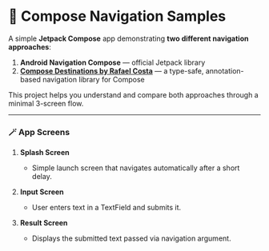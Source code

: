 # 🧭 Compose Navigation Samples

A simple **Jetpack Compose** app demonstrating **two different navigation approaches**:

1. **Android Navigation Compose** — official Jetpack library  
2. **[Compose Destinations by Rafael Costa](https://github.com/raamcosta/compose-destinations)** — a type-safe, annotation-based navigation library for Compose

This project helps you understand and compare both approaches through a minimal 3-screen flow.

---

### 🪄 App Screens

1. **Splash Screen**  
   - Simple launch screen that navigates automatically after a short delay.  

2. **Input Screen**  
   - User enters text in a TextField and submits it.  

3. **Result Screen**  
   - Displays the submitted text passed via navigation argument. 
